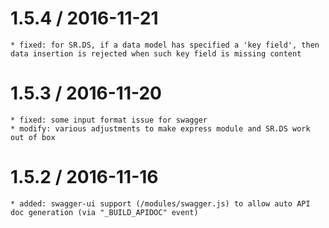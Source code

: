 

1.5.4 / 2016-11-21
==================
	* fixed: for SR.DS, if a data model has specified a 'key field', then data insertion is rejected when such key field is missing content

1.5.3 / 2016-11-20
==================
	* fixed: some input format issue for swagger
	* modify: various adjustments to make express module and SR.DS work out of box
		
1.5.2 / 2016-11-16
==================
	* added: swagger-ui support (/modules/swagger.js) to allow auto API doc generation (via "_BUILD_APIDOC" event)
	